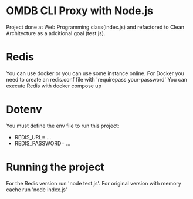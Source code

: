 # OMDB CLI Proxy with Node.js

Project done at Web Programming class(index.js) and refactored to Clean Architecture as a additional goal (test.js).


# Redis

You can use docker or you can use some instance online. For Docker you need to create an redis.conf file with 'requirepass your-password'
You can execute Redis with docker compose up


# Dotenv

You must define the env file to run this project:

* REDIS_URL= ...
* REDIS_PASSWORD= ...

# Running the project

For the Redis version run 'node test.js'. For original version with memory cache run 'node index.js'

